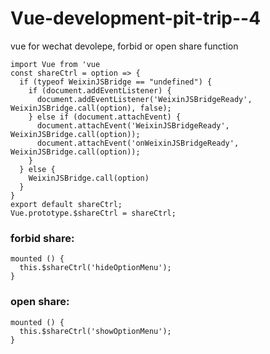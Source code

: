 # Vue-development-pit-trip--4
vue for wechat devolepe, forbid or open share function

```
import Vue from 'vue
const shareCtrl = option => {
  if (typeof WeixinJSBridge == "undefined") {
    if (document.addEventListener) {
      document.addEventListener('WeixinJSBridgeReady', WeixinJSBridge.call(option), false);
    } else if (document.attachEvent) {
      document.attachEvent('WeixinJSBridgeReady', WeixinJSBridge.call(option));
      document.attachEvent('onWeixinJSBridgeReady', WeixinJSBridge.call(option));
    }
  } else {
    WeixinJSBridge.call(option)
  }
}
export default shareCtrl;
Vue.prototype.$shareCtrl = shareCtrl;
```
### forbid share:
```
mounted () {
  this.$shareCtrl('hideOptionMenu');
}
```
### open share:
```
mounted () {
  this.$shareCtrl('showOptionMenu');
}
```

  
